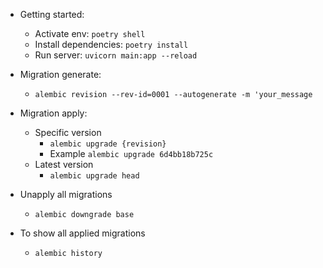 * Getting started: 
  - Activate env: `poetry shell`
  - Install dependencies: `poetry install`
  - Run server: `uvicorn main:app --reload`

* Migration generate:
  - `alembic revision --rev-id=0001 --autogenerate -m 'your_message`

* Migration apply:
  - Specific version
    - `alembic upgrade {revision}`
    - Example `alembic upgrade 6d4bb18b725c`
  - Latest version
    - `alembic upgrade head`

* Unapply all migrations
  - `alembic downgrade base`

* To show all applied migrations
  * `alembic history`